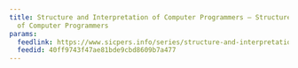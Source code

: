 ```yaml
---
title: Structure and Interpretation of Computer Programmers – Structure and Interpretation
  of Computer Programmers
params:
  feedlink: https://www.sicpers.info/series/structure-and-interpretation-of-computer-programmers/feed/
  feedid: 40ff9743f47ae81bde9cbd8609b7a477
---
```

